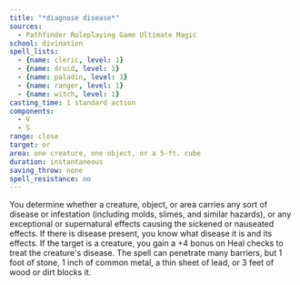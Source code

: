 ```yaml
---
title: "*diagnose disease*"
sources:
  - Pathfinder Roleplaying Game Ultimate Magic
school: divination
spell_lists:
  - {name: cleric, level: 1}
  - {name: druid, level: 1}
  - {name: paladin, level: 1}
  - {name: ranger, level: 1}
  - {name: witch, level: 1}
casting_time: 1 standard action
components:
  - V
  - S
range: close
target: or
area: one creature, one object, or a 5-ft. cube
duration: instantaneous
saving_throw: none
spell_resistance: no
---
```


You determine whether a creature, object, or area carries any sort of disease or infestation (including molds, slimes, and similar hazards), or any exceptional or supernatural effects causing the sickened or nauseated effects. If there is disease present, you know what disease it is and its effects. If the target is a creature, you gain a +4 bonus on Heal checks to treat the creature's disease. The spell can penetrate many barriers, but 1 foot of stone, 1 inch of common metal, a thin sheet of lead, or 3 feet of wood or dirt blocks it.

